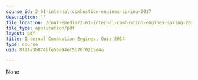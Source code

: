 ```yaml
---
course_id: 2-61-internal-combustion-engines-spring-2017
description: ''
file_location: /coursemedia/2-61-internal-combustion-engines-spring-2017/8f21a3b874bfe56e94ef5b70f02c5d4a_MIT2_61S17_quiz_2014.pdf
file_type: application/pdf
layout: pdf
title: Internal Combustion Engines, Quiz 2014
type: course
uid: 8f21a3b874bfe56e94ef5b70f02c5d4a

---
```

None